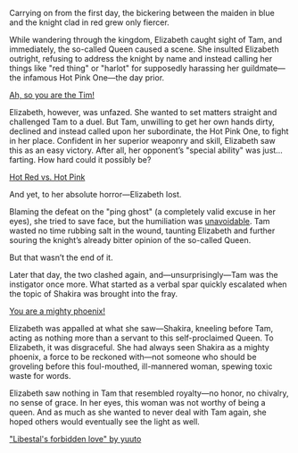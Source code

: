 <!-- title: Some Queen, Eh? -->

Carrying on from the first day, the bickering between the maiden in blue and the knight clad in red grew only fiercer.

While wandering through the kingdom, Elizabeth caught sight of Tam, and immediately, the so-called Queen caused a scene. She insulted Elizabeth outright, refusing to address the knight by name and instead calling her things like "red thing" or "harlot" for supposedly harassing her guildmate—the infamous Hot Pink One—the day prior.

[Ah, so you are the Tim!](#embed:https://www.youtube.com/live/M3cuDNZrIKM?feature=shared&t=7039)

Elizabeth, however, was unfazed. She wanted to set matters straight and challenged Tam to a duel. But Tam, unwilling to get her own hands dirty, declined and instead called upon her subordinate, the Hot Pink One, to fight in her place. Confident in her superior weaponry and skill, Elizabeth saw this as an easy victory. After all, her opponent’s "special ability" was just… farting. How hard could it possibly be?

[Hot Red vs. Hot Pink](#embed:https://www.youtube.com/live/M3cuDNZrIKM?t=7494)

And yet, to her absolute horror—Elizabeth lost.

Blaming the defeat on the "ping ghost" (a completely valid excuse in her eyes), she tried to save face, but the humiliation was [unavoidable](https://www.youtube.com/live/M3cuDNZrIKM?feature=shared&t=7553). Tam wasted no time rubbing salt in the wound, taunting Elizabeth and further souring the knight’s already bitter opinion of the so-called Queen.

But that wasn’t the end of it.

Later that day, the two clashed again, and—unsurprisingly—Tam was the instigator once more. What started as a verbal spar quickly escalated when the topic of Shakira was brought into the fray.

[You are a mighty phoenix!](#embed:https://www.youtube.com/live/M3cuDNZrIKM?feature=shared&t=7788)

Elizabeth was appalled at what she saw—Shakira, kneeling before Tam, acting as nothing more than a servant to this self-proclaimed Queen. To Elizabeth, it was disgraceful. She had always seen Shakira as a mighty phoenix, a force to be reckoned with—not someone who should be groveling before this foul-mouthed, ill-mannered woman, spewing toxic waste for words.

Elizabeth saw nothing in Tam that resembled royalty—no honor, no chivalry, no sense of grace. In her eyes, this woman was not worthy of being a queen. And as much as she wanted to never deal with Tam again, she hoped others would eventually see the light as well.

["Libestal's forbidden love" by yuuto](https://x.com/yuutomeh97/status/1830490741384356254)